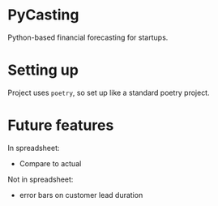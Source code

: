 # PyCasting

Python-based financial forecasting for startups.

# Setting up

Project uses `poetry`, so set up like a standard poetry project.

# Future features

In spreadsheet:

- Compare to actual

Not in spreadsheet:

- error bars on customer lead duration
